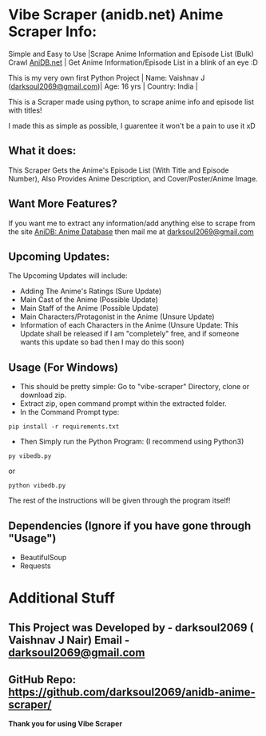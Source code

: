 # Vibe Scraper (anidb.net) Anime Scraper Info:

Simple and Easy to Use |Scrape Anime Information and Episode List (Bulk) Crawl [AniDB.net](http://anidb.net/) | Get Anime Information/Episode List in a blink of an eye :D

This is my very own first Python Project | Name: Vaishnav J (darksoul2069@gmail.com)| Age: 16 yrs | Country: India |

This is a Scraper made using python, to scrape anime info and episode list with titles!

I made this as simple as possible, I guarentee it won't be a pain to use it xD

## What it does:

This Scraper Gets the Anime's Episode List (With Title and Episode Number), Also Provides Anime Description, and Cover/Poster/Anime Image.

## Want More Features?

If you want me to extract any information/add anything else to scrape from the site [AniDB: Anime Database](http://anidb.net/) then mail me at darksoul2069@gmail.com

## Upcoming Updates:

The Upcoming Updates will include:
* Adding The Anime's Ratings (Sure Update)
* Main Cast of the Anime (Possible Update)
* Main Staff of the Anime (Possible Update)
* Main Characters/Protagonist in the Anime (Unsure Update)
* Information of each Characters in the Anime (Unsure Update: This Update shall be released if I am "completely" free, and if someone wants this update so bad then I may do this soon)

## Usage (For Windows)

* This should be pretty simple: Go to "vibe-scraper" Directory, clone or download zip.
* Extract zip, open command prompt within the extracted folder.
* In the Command Prompt type:

```
pip install -r requirements.txt
```

* Then Simply run the Python Program: (I recommend using Python3)

```
py vibedb.py
```

or

```
python vibedb.py
```

The rest of the instructions will be given through the program itself!

## Dependencies (Ignore if you have gone through "Usage")

* BeautifulSoup
* Requests

# Additional Stuff

## This Project was Developed by - darksoul2069 ( Vaishnav J Nair) Email - darksoul2069@gmail.com
## GitHub Repo: https://github.com/darksoul2069/anidb-anime-scraper/
**Thank you for using Vibe Scraper**

